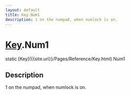 ```yaml
---
layout: default
title: Key.Num1
description: 1 on the numpad, when numlock is on.
---
```

# [Key]({{site.url}}/Pages/Reference/Key.html).Num1

<div class='signature' markdown='1'>
static [Key]({{site.url}}/Pages/Reference/Key.html) Num1
</div>

## Description
1 on the numpad, when numlock is on.

